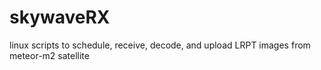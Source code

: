 # skywaveRX
linux scripts to schedule, receive, decode, and upload LRPT images from meteor-m2 satellite

